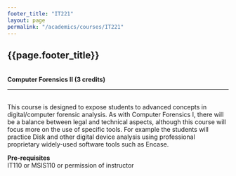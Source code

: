 ```yaml
---
footer_title: "IT221"
layout: page
permalink: "/academics/courses/IT221"
---
```


## {{page.footer_title}}

\
**Computer Forensics II (3 credits)**

---

\
This course is designed to expose students to advanced concepts in digital/computer forensic analysis. As with Computer Forensics I, there will be a balance between legal and technical aspects, although this course will focus more on the use of specific tools. For example the students will practice Disk and other digital device analysis using professional proprietary widely-used software tools such as Encase.

**Pre-requisites**
\
IT110 or MSIS110 or permission of instructor
